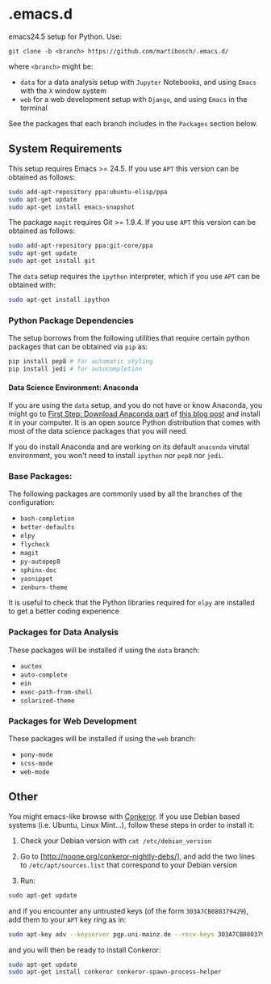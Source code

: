 # .emacs.d

emacs24.5 setup for Python. Use: 

```
git clone -b <branch> https://github.com/martibosch/.emacs.d/
```

where `<branch>` might be:
* `data` for a data analysis setup with `Jupyter` Notebooks, and using `Emacs` with the `X` window system
* `web` for a web development setup with `Django`, and using `Emacs` in the terminal

See the packages that each branch includes in the `Packages` section below.

## System Requirements

This setup requires Emacs >= 24.5. If you use `APT` this version can be obtained as follows:

```bash
sudo add-apt-repository ppa:ubuntu-elisp/ppa
sudo apt-get update
sudo apt-get install emacs-snapshot
```     

The package `magit` requires Git >= 1.9.4. If you use `APT` this version can be obtained as follows:

```bash
sudo add-apt-repository ppa:git-core/ppa
sudo apt-get update
sudo apt-get install git
```

The `data` setup requires the `ipython` interpreter, which if you use `APT` can be obtained with:

```bash
sudo apt-get install ipython
```

### Python Package Dependencies

The setup borrows from the following utilities that require certain python packages that can be obtained via `pip` as:

```bash
pip install pep8 # for automatic styling
pip install jedi # for autocompletion
```

#### Data Science Environment: Anaconda

If you are using the `data` setup, and you do not have or know Anaconda, you might go to [First Step: Download Anaconda part](http://martibosch.github.io/blog/2016/08/27/how-to-do-your-machine-learning-assignments-in-10-mins.html#first-step-download-anaconda) of [this blog post](http://martibosch.github.io/blog/2016/08/27/how-to-do-your-machine-learning-assignments-in-10-mins.html#first-step-download-anaconda) and install it in your computer. It is an open source Python distribution that comes with most of the data science packages that you will need.

If you do install Anaconda and are working on its default `anaconda` virutal environment, you won't need to install `ipython` nor `pep8` nor `jedi`.

### Base Packages:

The following packages are commonly used by all the branches of the configuration:

* `bash-completion`
* `better-defaults`
* `elpy`
* `flycheck`
* `magit`
* `py-autopep8`
* `sphinx-doc`
* `yasnippet`
* `zenburn-theme`

It is useful to check that the Python libraries required for `elpy` are installed to get a better coding experience

### Packages for Data Analysis

These packages will be installed if using the `data` branch:

* `auctex`
* `auto-complete`
* `ein`
* `exec-path-from-shell`
* `solarized-theme`

### Packages for Web Development

These packages will be installed if using the `web` branch:

* `pony-mode`
* `scss-mode`
* `web-mode`

## Other

You might emacs-like browse with [Conkeror](https://github.com/retroj/conkeror). If you use Debian based systems (i.e. Ubuntu, Linux Mint...), follow these steps in order to install it:

1. Check your Debian version with `cat /etc/debian_version`

2. Go to [http://noone.org/conkeror-nightly-debs/], and add the two lines to `/etc/apt/sources.list` that correspond to your Debian version

3. Run:

```bash
sudo apt-get update
```

and if you encounter any untrusted keys (of the form `303A7CB080379429`), add them to your `APT` key ring as in:

```bash
sudo apt-key adv --keyserver pgp.uni-mainz.de --recv-keys 303A7CB080379429
```

and you will then be ready to install Conkeror:

```bash
sudo apt-get update
sudo apt-get install conkeror conkeror-spawn-process-helper
```
